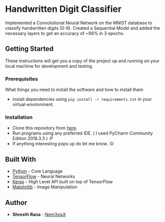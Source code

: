 # Handwritten Digit Classifier
Implemented a Convolutional Neural Network on the MNIST database to classify handwritten digits (0-9). Created a Sequential Model and added the necessary layers to get an accuracy of ~98% in 3 epochs. 
 

## Getting Started

These instructions will get you a copy of the project up and running on your local machine for development and testing.

### Prerequisites

What things you need to install the software and how to install them

  * install dependencies using `pip install -r requirements.txt` in your virtual-environment.

### Installation

  * Clone this repository from [here](https://github.com/Nem3sisX/handwritten-digit-classifier.git).
  * Run programs using any preferred IDE. ( I used PyCharm Community Edition 2018.3.3 ) :P
  * If anything interesting pops up do let me know. :D

## Built With

  * [Python](https://www.python.org/) - Core Language
  * [TensorFlow](https://www.tensorflow.org/) - Neural Networks
  * [Keras](https://keras.io/) - High Level API built on top of TensorFlow
  * [Matplotlib](https://matplotlib.org/) - Image Manipulation

## Author

* **Shresth Rana** - [Nem3sisX](https://github.com/Nem3sisX)
